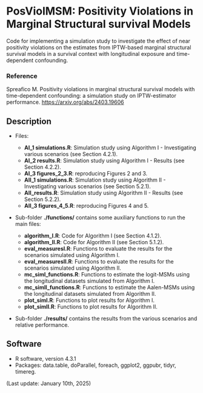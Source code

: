 # PosViolMSM: Positivity Violations in Marginal Structural survival Models
Code for implementing a simulation study to investigate the effect of near positivity violations on the estimates from IPTW-based marginal structural survival models in a survival context with longitudinal exposure and time-dependent confounding.


### Reference
Spreafico M. Positivity violations in marginal structural survival models with time-dependent confounding: a simulation study on IPTW-estimator performance. https://arxiv.org/abs/2403.19606 


## Description

- Files:
  - **AI_1 simulations.R**: Simulation study using Algorithm I - Investigating various scenarios (see Section 4.2.1).
  - **AI_2 results.R**: Simulation study using Algorithm I - Results (see Section 4.2.2).
  - **AI_3 figures_2_3.R**: reproducing Figures 2 and 3.
  - **AII_1 simulations.R**: Simulation study using Algorithm II - Investigating various scenarios (see Section 5.2.1).
  - **AII_results.R**: Simulation study using Algorithm II - Results (see Section 5.2.2).
  - **AII_3 figures_4_5.R**: reproducing Figures 4 and 5.
    
- Sub-folder **./functions/** contains some auxiliary functions to run the main files:
  - **algorithm_I.R**: Code for Algorithm I (see Section 4.1.2).
  - **algorithm_II.R**: Code for Algorithm II (see Section 5.1.2).
  - **eval_measuresI.R**: Functions to evaluate the results for the scenarios simulated using Algorithm I. 
  - **eval_measuresII.R**: Functions to evaluate the results for the scenarios simulated using Algorithm II. 
  - **mc_simI_functions.R**: Functions to estimate the logit-MSMs using the longitudinal datasets simulated from Algorithm I.
  - **mc_simII_functions.R**: Functions to estimate the Aalen-MSMs using the longitudinal datasets simulated from Algorithm II.
  - **plot_simI.R**: Functions to plot results for Algorithm I.
  - **plot_simII.R**: Functions to plot results for Algorithm II.
      
- Sub-folder **./results/** contains the results from the various scenarios and relative performance.

## Software
- R software, version 4.3.1
- Packages: data.table, doParallel, foreach, ggplot2, ggpubr, tidyr, timereg.
  
(Last update: January 10th, 2025)
